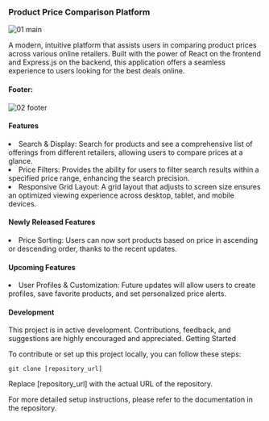 ### Product Price Comparison Platform

![01 main](https://github.com/Wajola55/react-price-comparison-app/assets/118658753/4bdb8e9d-59a4-48fd-b3e8-509e6a9d7c0c)


A modern, intuitive platform that assists users in comparing product prices across various online retailers. Built with the power of React on the frontend and Express.js on the backend, this application offers a seamless experience to users looking for the best deals online.

#### Footer:

![02 footer](https://github.com/Wajola55/react-price-comparison-app/assets/118658753/d67a4502-7941-4ebd-bda3-d9a753421871)

#### Features

<li>Search & Display: Search for products and see a comprehensive list of offerings from different retailers, allowing users to compare prices at a glance.

<li>Price Filters: Provides the ability for users to filter search results within a specified price range, enhancing the search precision.

<li>Responsive Grid Layout: A grid layout that adjusts to screen size ensures an optimized viewing experience across desktop, tablet, and mobile devices.

#### Newly Released Features

<li>Price Sorting: Users can now sort products based on price in ascending or descending order, thanks to the recent updates.

#### Upcoming Features


<li>User Profiles & Customization: Future updates will allow users to create profiles, save favorite products, and set personalized price alerts.

#### Development

This project is in active development. Contributions, feedback, and suggestions are highly encouraged and appreciated.
Getting Started

To contribute or set up this project locally, you can follow these steps:


<code>git clone [repository_url]</code>

Replace [repository_url] with the actual URL of the repository.

For more detailed setup instructions, please refer to the documentation in the repository.
